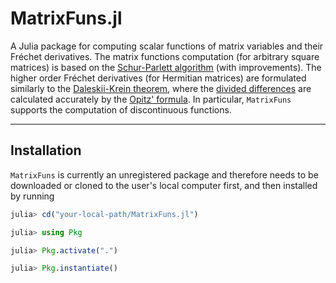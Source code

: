 # MatrixFuns.jl
A Julia package for computing scalar functions of matrix variables and their Fréchet derivatives. The matrix functions computation (for arbitrary square matrices) is based on the [Schur-Parlett algorithm]( https://doi.org/10.1137/S0895479802410815) (with improvements). The higher order Fréchet derivatives (for Hermitian matrices) are formulated similarly to the [Daleskii-Krein theorem](https://www.ams.org/books/trans2/047/), where the [divided differences](https://en.wikipedia.org/wiki/Divided_differences) are calculated accurately by the [Opitz' formula](https://www.emis.de/journals/SAT/papers/2/). In particular, `MatrixFuns` supports the computation of discontinuous functions. 

---
## Installation
`MatrixFuns` is currently an unregistered package and therefore needs to be downloaded or cloned to the user's local computer first, and then installed by running

```julia
julia> cd("your-local-path/MatrixFuns.jl")

julia> using Pkg

julia> Pkg.activate(".")

julia> Pkg.instantiate()
```